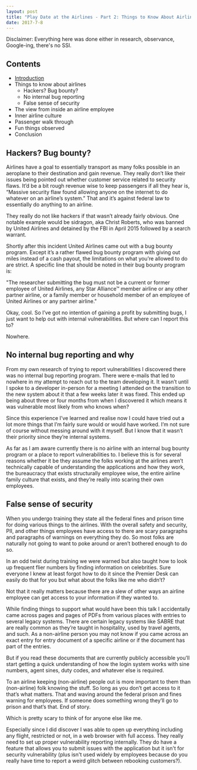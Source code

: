```yaml
---
layout: post
title: "Play Date at the Airlines - Part 2: Things to Know About Airlines"
date: 2017-7-8
---
```


Disclaimer: Everything here was done either in research, observance, Google-ing, there's no SSI.

## Contents

* [Introduction](https://avizc.github.io/2017/07/08/play-date-at-airlines-part-1.html)
* Things to know about airlines
    * Hackers? Bug bounty?
    * No internal bug reporting
    * False sense of security
* The view from inside an airline employee
* Inner airline culture
* Passenger walk through
* Fun things observed
* Conclusion

## Hackers? Bug bounty?

Airlines have a goal to essentially transport as many folks possible in an aeroplane to their destination and gain revenue. They really don’t like their issues being pointed out whether customer service related to security flaws. It’d be a bit rough revenue wise to keep passengers if all they hear is, “Massive security flaw found allowing anyone on the internet to do whatever on an airline’s system.” That and it’s against federal law to essentially do anything to an airline.

They really do not like hackers if that wasn’t already fairly obvious. One notable example would be sidragon, aka Christ Roberts, who was banned by United Airlines and detained by the FBI in April 2015 followed by a search warrant.

Shortly after this incident United Airlines came out with a bug bounty program. Except it’s a rather flawed bug bounty program with giving out miles instead of a cash payout, the limitations on what you’re allowed to do are strict. A specific line that should be noted in their bug bounty program is:

"The researcher submitting the bug must not be a current or former employee of United Airlines, any Star Alliance™ member airline or any other partner airline, or a family member or household member of an employee of United Airlines or any partner airline."

Okay, cool. So I’ve got no intention of gaining a profit by submitting bugs, I just want to help out with internal vulnerabilities. But where can I report this to?

Nowhere.

## No internal bug reporting and why

From my own research of trying to report vulnerabilities I discovered there was no internal bug reporting program. There were e-mails that led to nowhere in my attempt to reach out to the team developing it. It wasn’t until I spoke to a developer in-person for a meeting I attended on the transition to the new system about it that a few weeks later it was fixed. This ended up being about three or four months from when I discovered it which means it was vulnerable most likely from who knows when?

Since this experience I’ve learned and realise now I could have tried out a lot more things that I’m fairly sure would or would have worked. I’m not sure of course without messing around with it myself. But I know that it wasn’t their priority since they’re internal systems.

As far as I am aware currently there is no airline with an internal bug bounty program or a place to report vulnerabilities to. I believe this is for several reasons whether it be they assume the folks working at the airlines aren’t technically capable of understanding the applications and how they work, the bureaucracy that exists structurally employee wise, the entire airline family culture that exists, and they’re really into scaring their own employees.

## False sense of security

When you undergo training they state all the federal fines and prison time for doing various things to the airlines. With the overall safety and security, PII, and other things employees have access to there are scary paragraphs and paragraphs of warnings on everything they do. So most folks are naturally not going to want to poke around or aren’t bothered enough to do so.

In an odd twist during training we were warned but also taught how to look up frequent flier numbers by finding information on celebrities. Sure everyone I knew at least forgot how to do it since the Premier Desk can easily do that for you but what about the folks like me who didn’t?

Not that it really matters because there are a slew of other ways an airline employee can get access to your information if they wanted to.

While finding things to support what would have been this talk I accidentally came across pages and pages of PDFs from various places with entries to several legacy systems. There are certain legacy systems like SABRE that are really common as they’re taught in hospitality, used by travel agents, and such. As a non-airline person you may not know if you came across an exact entry for entry document of a specific airline or if the document has part of the entries.

But if you read these documents that are currently publicly accessible you’ll start getting a quick understanding of how the login system works with sine numbers, agent sines, duty codes, and whatever else is required.

To an airline keeping (non-airline) people out is more important to them than (non-airline) folk knowing the stuff. So long as you don’t get access to it that’s what matters. That and waving around the federal prison and fines warning for employees. If someone does something wrong they’ll go to prison and that’s that. End of story.

Which is pretty scary to think of for anyone else like me.

Especially since I did discover I was able to open up everything including any flight, restricted or not, in a web browser with full access. They really need to set up proper vulnerability reporting internally. They do have a feature that allows you to submit issues with the application but it isn't for security vulnerability (plus isn't used widely by employees because do you really have time to report a weird glitch between rebooking customers?).
